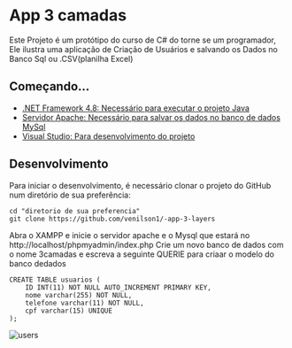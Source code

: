 # App 3 camadas
Este Projeto é um protótipo do curso de C# do torne se um programador, Ele ilustra uma aplicação de Criação de Usuários e salvando os Dados no Banco Sql ou .CSV(planilha Excel)



## Começando...

- [.NET Framework 4.8: Necessário para executar o projeto Java](https://dotnet.microsoft.com/download/dotnet-framework/net48)
- [Servidor Apache: Necessário para salvar os dados no banco de dados MySql](https://www.apachefriends.org/pt_br/download.html)
- [Visual Studio: Para desenvolvimento do projeto](https://visualstudio.microsoft.com/pt-br/downloads/)





## Desenvolvimento

Para iniciar o desenvolvimento, é necessário clonar o projeto do GitHub num diretório de sua preferência:


```shell
cd "diretorio de sua preferencia"
git clone https://github.com/venilson1/-app-3-layers
```


Abra o XAMPP e inicie o servidor apache e o Mysql que estará no http://localhost/phpmyadmin/index.php
Crie um novo banco de dados com o nome 3camadas e escreva a seguinte QUERIE para criaar o modelo do banco dedados 



```shell
CREATE TABLE usuarios (
    ID INT(11) NOT NULL AUTO_INCREMENT PRIMARY KEY,
    nome varchar(255) NOT NULL,
    telefone varchar(11) NOT NULL,
    cpf varchar(15) UNIQUE
);
```


![users](https://user-images.githubusercontent.com/57969262/105092724-61ea7080-5a80-11eb-92cc-efed9a88caeb.PNG)
